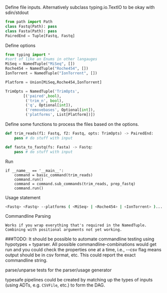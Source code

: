 
Define file inputs. Alternatively subclass typing.io.TextIO to be okay with sdin/stdout

```python 
from path import Path
class Fastq(Path): pass
class Fasta(Path): pass 
PairedEnd = Tuple[Fastq, Fastq]
```
Define options
```python
from typing import *
#sort of like an Enums in other langauges
MiSeq = NamedTuple("MiSeq", [])
Roche454 = NamedTuple("Roche454", [])
IonTorrent = NamedTuple("IonTorrent", []) 

Platform = Union[MiSeq,Roche454,IonTorrent]

TrimOpts = NamedTuple('TrimOpts', 
        [('paired',bool), 
         ('trim_n', bool),
         ('q', Optional[int]),
         ('removebases', Optional[int]),
         ('platforms', List[Platform])])
```
Define some functions to process the files based on the options.
```python
def trim_reads(f1: Fastq, f2: Fastq, opts: TrimOpts) -> PairedEnd:
    pass # do stuff with input

def fasta_to_fastq(fs: Fasta) -> Fastq:
    pass # do stuff with input
```
Run 
```
if __name__ == '__main__':
    command = basic_command(trim_reads)
    command.run()
    command = command.sub_commands(trim_reads, prep_fastq)
    command.run()
```
Usage statement
```bash
<Fastq> <Fastq> --platforms ( <MiSeq> | <Roche454> | <IonTorrent> )... --trim_n  [ --removebases <int> ] --paired  --adapters <str>... [ --q <int> ]
```
Commandline Parsing
```
Works if you wrap everything that's required in the NamedTuple. Combining with positional arguments not yet working.
```

###TODO:
It should be possible to automate commandline testing using hypotypes + typarser. All possible commandline-combinations would get run and you could check the properties one at a time, i.e., --csv flag means output should be in csv format, etc. This could report the exact commandline string.

parse/unparse tests for the parser/usage generator

typesafe pipelines could be created by matching up the types of inputs (using ADTs, e.g. `CSVFile`, etc.) to form the DAG. 
